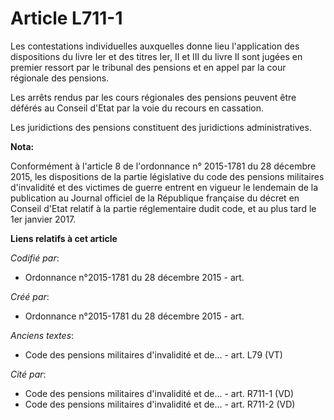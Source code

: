 # Article L711-1

Les contestations individuelles auxquelles donne lieu l'application des dispositions du livre Ier et des titres Ier, II et
III du livre II sont jugées en premier ressort par le tribunal des pensions et en appel par la cour régionale des pensions.

Les arrêts rendus par les cours régionales des pensions peuvent être déférés au Conseil d'Etat par la voie du recours en
cassation.

Les juridictions des pensions constituent des juridictions administratives.

**Nota:**

Conformément à l'article 8 de l'ordonnance n° 2015-1781 du 28 décembre 2015, les dispositions de la partie législative du
code des pensions militaires d'invalidité et des victimes de guerre entrent en vigueur le lendemain de la publication au
Journal officiel de la République française du décret en Conseil d'Etat relatif à la partie réglementaire dudit code, et au
plus tard le 1er janvier 2017.

**Liens relatifs à cet article**

_Codifié par_:

  - Ordonnance n°2015-1781 du 28 décembre 2015 - art.

_Créé par_:

  - Ordonnance n°2015-1781 du 28 décembre 2015 - art.

_Anciens textes_:

  - Code des pensions militaires d'invalidité et de... - art. L79 (VT)

_Cité par_:

  - Code des pensions militaires d'invalidité et de... - art. R711-1 (VD)
  - Code des pensions militaires d'invalidité et de... - art. R711-2 (VD)
